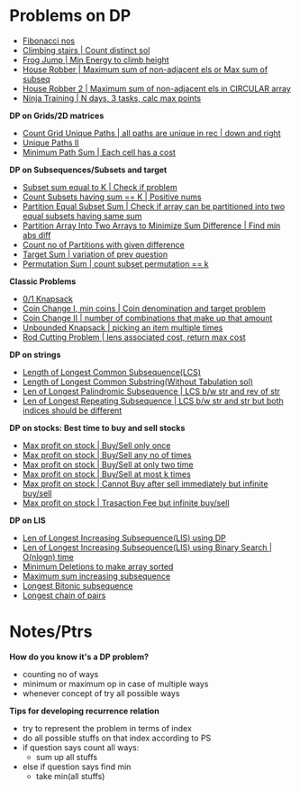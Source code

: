 # Problems on DP

- [Fibonacci nos](Fibonacci_num.cpp)
- [Climbing stairs | Count distinct sol](climbing_stairs.cpp)
- [Frog Jump | Min Energy to climb height](frog_jump.cpp)
- [House Robber | Maximum sum of non-adjacent els or Max sum of subseq](house_robber.cpp)
- [House Robber 2 | Maximum sum of non-adjacent els in CIRCULAR array](house_robber2.cpp)
- [Ninja Training | N days, 3 tasks, calc max points](ninja_training.cpp)

**DP on Grids/2D matrices**

- [Count Grid Unique Paths | all paths are unique in rec | down and right](grid_unique_paths.cpp)
- [Unique Paths II](unique_paths_two.cpp)
- [Minimum Path Sum | Each cell has a cost](min_path_sum.cpp)

**DP on Subsequences/Subsets and target**

- [Subset sum equal to K | Check if problem](subset_sum_eq_to_K.cpp)
- [Count Subsets having sum == K | Positive nums](count_subset_sum_eq_to_K.cpp)
- [Partition Equal Subset Sum | Check if array can be partitioned into two equal subsets having same sum](partition_equal_subset_sum.cpp)
- [Partition Array Into Two Arrays to Minimize Sum Difference | Find min abs diff](partition_min_subset_sum_diff.cpp)
- [Count no of Partitions with given difference](partition_given_diff.cpp)
- [Target Sum | variation of prev question](target_sum.cpp)
- [Permutation Sum | count subset permutation == k](permutation_sum.cpp)

**Classic Problems**

- [0/1 Knapsack](0_1_knapsack.cpp)
- [Coin Change I, min coins | Coin denomination and target problem](minimum_coins.cpp)
- [Coin Change II | number of combinations that make up that amount](coin_change2.cpp)
- [Unbounded Knapsack | picking an item multiple times](unbounded_knapsack.cpp)
- [Rod Cutting Problem | lens associated cost, return max cost](rod_cutting_problem.cpp)

**DP on strings**

- [Length of Longest Common Subsequence(LCS)](LCS.cpp)
- [Length of Longest Common Substring(Without Tabulation sol)](LCSubstr.cpp)
- [Len of Longest Palindromic Subsequence | LCS b/w str and rev of str](LPalS.cpp)
- [Len of Longest Repeating Subsequence | LCS b/w str and str but both indices should be different](LRS.cpp)

**DP on stocks: Best time to buy and sell stocks**

- [Max profit on stock | Buy/Sell only once](best_time_to_buy_stock.cpp)
- [Max profit on stock | Buy/Sell any no of times](best_time_to_buy_stock2.cpp)
- [Max profit on stock | Buy/Sell at only two time](best_time_to_buy_stock3.cpp)
- [Max profit on stock | Buy/Sell at most k times](best_time_to_buy_stock4.cpp)
- [Max profit on stock | Cannot Buy after sell immediately but infinite buy/sell](best_time_to_buy_stock5.cpp)
- [Max profit on stock | Trasaction Fee but infinite buy/sell](best_time_to_buy_stock6.cpp)

**DP on LIS**

- [Len of Longest Increasing Subsequence(LIS) using DP](LIS.cpp)
- [Len of Longest Increasing Subsequence(LIS) using Binary Search | O(nlogn) time](LIS2.cpp)
- [Minimum Deletions to make array sorted](min_deletions_to_sort.cpp)
- [Maximum sum increasing subsequence](maxi_sum_subseq.cpp)
- [Longest Bitonic subsequence](lbs.cpp)
- [Longest chain of pairs](max_len_pairs.cpp)

# Notes/Ptrs

**How do you know it's a DP problem?**
- counting no of ways 
- minimum or maximum op in case of multiple ways 
- whenever concept of try all possible ways 

**Tips for developing recurrence relation**
- try to represent the problem in terms of index
- do all possible stuffs on that index according to PS
- if question says count all ways:
    - sum up all stuffs
- else if question says find min
    - take min(all stuffs)
